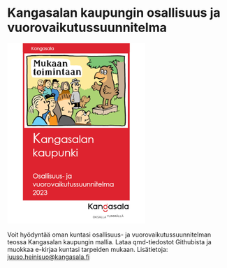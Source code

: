 # Kangasalan kaupungin osallisuus ja vuorovaikutussuunnitelma

<img src="https://github.com/Kangasalakehitys/osallisuus/blob/main/docs/themes/Kangasala_cover.png">

Voit hyödyntää oman kuntasi osallisuus- ja vuorovaikutussuunnitelman teossa Kangasalan kaupungin mallia. Lataa qmd-tiedostot Githubista ja muokkaa e-kirjaa kuntasi tarpeiden mukaan.
Lisätietoja: juuso.heinisuo@kangasala.fi




